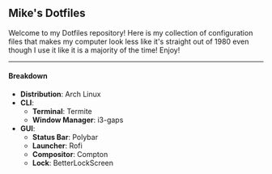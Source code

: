 ## Mike's Dotfiles

Welcome to my Dotfiles repository! Here is my collection of configuration files that makes my computer look less like it's straight out of 1980 even though I use it like it is a majority of the time! Enjoy!

<hr>

#### Breakdown
- **Distribution**: Arch Linux
- **CLI**:
	- **Terminal**: Termite
	- **Window Manager**: i3-gaps
- **GUI**:
	- **Status Bar**: Polybar
	- **Launcher**: Rofi
	- **Compositor**: Compton
	- **Lock**: BetterLockScreen


